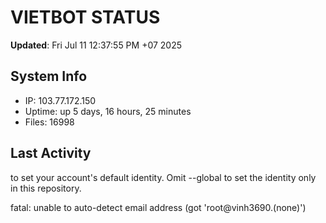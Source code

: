 # VIETBOT STATUS
**Updated**: Fri Jul 11 12:37:55 PM +07 2025

## System Info
- IP: 103.77.172.150
- Uptime: up 5 days, 16 hours, 25 minutes
- Files: 16998

## Last Activity

to set your account's default identity.
Omit --global to set the identity only in this repository.

fatal: unable to auto-detect email address (got 'root@vinh3690.(none)')
